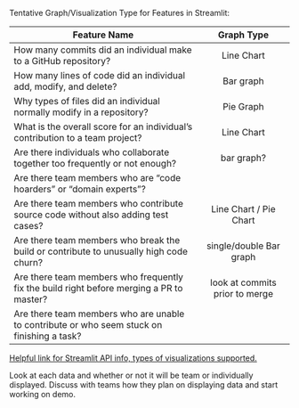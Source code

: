 Tentative Graph/Visualization Type for Features in Streamlit:

| Feature Name        | Graph Type           |
| ------------- |:-------------:|
| How many commits did an individual make to a GitHub repository?      | Line Chart |
| How many lines of code did an individual add, modify, and delete?      | Bar graph     |
| Why types of files did an individual normally modify in a repository? | Pie Graph     |  
| What is the overall score for an individual’s contribution to a team project? | Line Chart |
| Are there individuals who collaborate together too frequently or not enough? |bar graph? |
| Are there team members who are “code hoarders” or “domain experts”? | |
| Are there team members who contribute source code without also adding test cases? | Line Chart / Pie Chart |
| Are there team members who break the build or contribute to unusually high code churn? | single/double Bar graph |
| Are there team members who frequently fix the build right before merging a PR to master? | look at commits prior to merge |
| Are there team members who are unable to contribute or who seem stuck on finishing a task? | |


[Helpful link for Streamlit API info, types of visualizations supported.](https://docs.streamlit.io/api.html)



Look at each data and whether or not it will be team or individually displayed.
Discuss with teams how they plan on displaying data and start working on demo.
